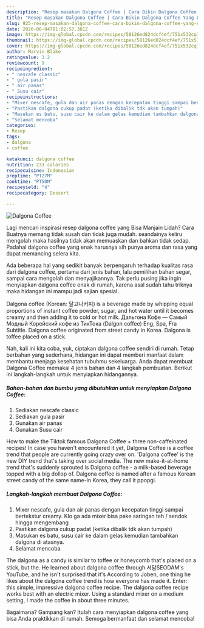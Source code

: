 ```yaml
---
description: "Resep masakan Dalgona Coffee | Cara Bikin Dalgona Coffee Yang Enak dan Simpel"
title: "Resep masakan Dalgona Coffee | Cara Bikin Dalgona Coffee Yang Enak dan Simpel"
slug: 925-resep-masakan-dalgona-coffee-cara-bikin-dalgona-coffee-yang-enak-dan-simpel
date: 2020-06-04T01:02:57.381Z
image: https://img-global.cpcdn.com/recipes/58126ed824dcf4ef/751x532cq70/dalgona-coffee-foto-resep-utama.jpg
thumbnail: https://img-global.cpcdn.com/recipes/58126ed824dcf4ef/751x532cq70/dalgona-coffee-foto-resep-utama.jpg
cover: https://img-global.cpcdn.com/recipes/58126ed824dcf4ef/751x532cq70/dalgona-coffee-foto-resep-utama.jpg
author: Marvin Blake
ratingvalue: 3.2
reviewcount: 9
recipeingredient:
- " nescafe classic"
- " gula pasir"
- " air panas"
- " Susu cair"
recipeinstructions:
- "Mixer nescafe, gula dan air panas dengan kecepatan tinggi sampai bertekstur creamy. Klo ga ada mixer bisa pake saringan teh / sendok hingga mengembang"
- "Pastikan dalgona cukup padat (ketika dibalik tdk akan tumpah)"
- "Masukan es batu, susu cair ke dalam gelas kemudian tambahkan dalgona di atasnya."
- "Selamat mencoba"
categories:
- Resep
tags:
- dalgona
- coffee

katakunci: dalgona coffee 
nutrition: 233 calories
recipecuisine: Indonesian
preptime: "PT27M"
cooktime: "PT50M"
recipeyield: "4"
recipecategory: Dessert

---
```



![Dalgona Coffee](https://img-global.cpcdn.com/recipes/58126ed824dcf4ef/751x532cq70/dalgona-coffee-foto-resep-utama.jpg)

Lagi mencari inspirasi resep dalgona coffee yang Bisa Manjain Lidah? Cara Buatnya memang tidak susah dan tidak juga mudah. seandainya keliru mengolah maka hasilnya tidak akan memuaskan dan bahkan tidak sedap. Padahal dalgona coffee yang enak harusnya sih punya aroma dan rasa yang dapat memancing selera kita.

Ada beberapa hal yang sedikit banyak berpengaruh terhadap kualitas rasa dari dalgona coffee, pertama dari jenis bahan, lalu pemilihan bahan segar, sampai cara mengolah dan menyajikannya. Tak perlu pusing jika ingin menyiapkan dalgona coffee enak di rumah, karena asal sudah tahu triknya maka hidangan ini mampu jadi sajian spesial.

Dalgona coffee (Korean: 달고나커피) is a beverage made by whipping equal proportions of instant coffee powder, sugar, and hot water until it becomes creamy and then adding it to cold or hot milk. Дальгона Кофе — Самый Модный Корейский кофе из ТикТока (Dalgon coffee) Eng, Spa, Fra Subtitle. Dalgona coffee originated from street candy in Korea. Dalgona is toffee placed on a stick.


Nah, kali ini kita coba, yuk, ciptakan dalgona coffee sendiri di rumah. Tetap berbahan yang sederhana, hidangan ini dapat memberi manfaat dalam membantu menjaga kesehatan tubuhmu sekeluarga. Anda dapat membuat Dalgona Coffee memakai 4 jenis bahan dan 4 langkah pembuatan. Berikut ini langkah-langkah untuk menyiapkan hidangannya.

<!--inarticleads1-->

##### Bahan-bahan dan bumbu yang dibutuhkan untuk menyiapkan Dalgona Coffee:

1. Sediakan  nescafe classic
1. Sediakan  gula pasir
1. Gunakan  air panas
1. Gunakan  Susu cair


How to make the Tiktok famous Dalgona Coffee + three non-caffeinated recipes! In case you haven&#39;t encountered it yet, Dalgona Coffee is a coffee trend that people are currently going crazy over on. &#39;Dalgona coffee&#39; is the new DIY trend that&#39;s taking over social media. The new make-it-at-home trend that&#39;s suddenly sprouted is Dalgona coffee - a milk-based beverage topped with a big dollop of. Dalgona coffee is named after a famous Korean street candy of the same name-in Korea, they call it ppopgi. 

<!--inarticleads2-->

##### Langkah-langkah membuat Dalgona Coffee:

1. Mixer nescafe, gula dan air panas dengan kecepatan tinggi sampai bertekstur creamy. Klo ga ada mixer bisa pake saringan teh / sendok hingga mengembang
1. Pastikan dalgona cukup padat (ketika dibalik tdk akan tumpah)
1. Masukan es batu, susu cair ke dalam gelas kemudian tambahkan dalgona di atasnya.
1. Selamat mencoba


The dalgona as a candy is similar to toffee or honeycomb that&#39;s placed on a stick, but the. He learned about dalgona coffee through 서담SEODAM&#39;s YouTube, and he isn&#39;t surprised that it&#39;s According to Joben, one thing he likes about the dalgona coffee trend is how everyone has made it. Enter: this simple, impressive dalgona coffee recipe. The dalgona coffee recipe works best with an electric mixer. Using a standard mixer on a medium setting, I made the coffee in about three minutes. 

Bagaimana? Gampang kan? Itulah cara menyiapkan dalgona coffee yang bisa Anda praktikkan di rumah. Semoga bermanfaat dan selamat mencoba!
